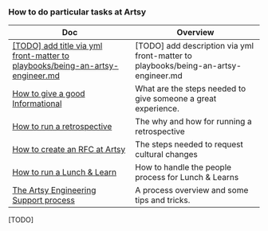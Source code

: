 ### How to do particular tasks at Artsy

<!-- prettier-ignore-start -->
<!-- start_toc -->
| Doc | Overview |
|--|--|
| [[TODO] add title via yml front-matter to playbooks/being-an-artsy-engineer.md](/playbooks/being-an-artsy-engineer.md) | [TODO] add description via yml front-matter to playbooks/being-an-artsy-engineer.md |
| [How to give a good Informational](/playbooks/informationals.md) | What are the steps needed to give someone a great experience. |
| [How to run a retrospective](/playbooks/retrospectives.md) | The why and how for running a retrospective |
| [How to create an RFC at Artsy](/playbooks/rfcs.md) | The steps needed to request cultural changes |
| [How to run a Lunch & Learn](/playbooks/running-lunch-and-learn.md) | How to handle the people process for Lunch & Learns |
| [The Artsy Engineering Support process](/playbooks/support.md) | A process overview and some tips and tricks. |
<!-- end_toc -->
<!-- prettier-ignore-end -->

[TODO]
